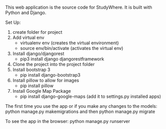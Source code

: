 
This web application is the source code for StudyWhere. It is built with Python and Django.

Set Up:
1. create folder for project
2. Add virtual env
	* virtualenv env (creates the virtual environment)
    * source env/bin/activate (activates the virtual env)
3. Install django/djangorest
	* pip3 install django djangorestframework
4. Clone the project into the project folder
5. Install bootstrap 3
	* pip install django-bootstrap3
6. Install pillow to allow for images
	* pip install pillow
7. Install Google Map Package
	* pip install django-google-maps (add it to settings.py installed apps)


The first time you use the app or if you make any changes to the models:
	python manage.py makemigrations
	and then
	python manage.py migrate

To see the app in the browser:
	python manage.py runserver



